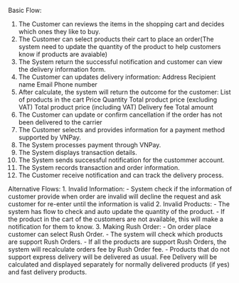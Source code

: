 Basic Flow:

1. The Customer can reviews the items in the shopping cart and decides which ones they like to buy.
2. The Customer can select products their cart to place an order(The system need to update the quantity of the product to help customers know if products are avaiable)
3. The System return the successful notification and customer can view the delivery information form.
4. The Customer can updates delivery information:
      Address
      Recipient name
      Email
      Phone number
5. After calculate, the system will return the outcome for the customer:
      List of products in the cart
      Price
      Quantity
      Total product price (excluding VAT)
      Total product price (including VAT)
      Delivery fee
      Total amount
6. The Customer can update or confirm cancellation if the order has not been delivered to the carrier
7. The Customer selects and provides information for a payment method supported by VNPay.
8. The System processes payment through VNPay.
9. The System displays transaction details.
10. The System sends successful notification for the custommer account.
11. The System records transaction and order information.
12. The Customer receive notification and can track the delivery process.

Alternative Flows:
      1. Invalid Information:
            - System check if the information of customer provide when order are invalid 
            will decline the request and ask customer for re-enter until the information is valid
      2. Invalid Products:
            - The system has flow to check and auto update the quantity of the product.
            - If the product in the cart of the customers are not available, this will make a notification for them to know.
      3. Making Rush Order:
            - On order place customer can select Rush Order.
            - The system will check which products are support Rush Orders.
            - If all the products are support Rush Orders, the system will recalculate orders fee by Rush Order fee.
            - Products that do not support express delivery will be delivered as usual. Fee Delivery will be calculated and 
            displayed separately for normally delivered products (if yes) and fast delivery products.
